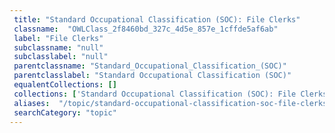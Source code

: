 ```yaml
--- 
 title: "Standard Occupational Classification (SOC): File Clerks" 
 classname:  "OWLClass_2f8460bd_327c_4d5e_857e_1cffde5af6ab" 
 label: "File Clerks" 
 subclassname: "null" 
 subclasslabel: "null" 
 parentclassname: "Standard_Occupational_Classification_(SOC)" 
 parentclasslabel: "Standard Occupational Classification (SOC)" 
 equalentCollections: [] 
 collections: ['Standard Occupational Classification (SOC): File Clerks']
 aliases:  "/topic/standard-occupational-classification-soc-file-clerks"  
 searchCategory: "topic" 
---
```

